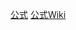 [公式](https://gym.openai.com/envs/MountainCar-v0)
[公式Wiki](https://github.com/openai/gym/wiki/MountainCarContinuous-v0)
